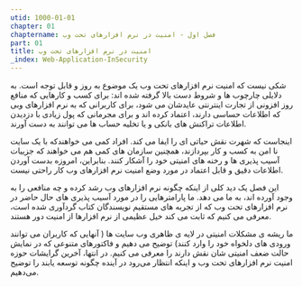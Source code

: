 ```yaml
---
utid: 1000-01-01
chapter: 01
chaptername: فصل اول - امنیت در نرم افزارهای تحت وب
part: 01
title: امنیت در نرم افزارهای تحت وب 
_index: Web-Application-InSecurity
---
```


شکی نیست که امنیت نرم افزارهای تحت وب یک موضوع به روز و قابل توجه است. به دلایلی چارچوب ها و شروط دست بالا گرفته شده اند: برای کسب و کارهایی که منافع روز افزونی از تجارت اینترنتی عایدشان می شود، برای کاربرانی که به نرم افزارهای وبی که اطلاعات حساسی دارند، اعتماد کرده اند و برای مجرمانی که پول زیادی با دزدیدن اطلاعات تراکنش های بانکی و یا تخلیه حساب ها می توانند به دست آورند.


اینجاست که شهرت نقش حیاتی ای را ایفا می کند. افراد کمی می خواهندکه با یک سایت نا امن به کسب و کار بپردازند، همچنین سازمان های کمی هم می خواهند که جزییات آسیب پذیری ها و رخنه های امنیتی خود را آشکار کنند. بنابراین، امروزه بدست آوردن اطلاعات دقیق و قابل اعتماد در مورد وضع امنیت نرم افزارهای وب کار راحتی نیست.

این فصل یک دید کلی از اینکه چگونه نرم افزارهای وب رشد کرده و چه منافعی را به وجود آورده اند، به ما می دهد. ما پارامترهایی را در مورد آسیب پذیری های حال حاضر در نرم افزارهای تحت وب که از تجربه های مستقیم نویسندگان کتاب گردآوری شده است، معرفی می کنیم که ثابت می کند خیل عظیمی از نرم افزارها از امنیت دور هستند.

 ما ریشه ی مشکلات امنیتی در لایه ی ظاهری وب سایت ها ( آنهایی که کاربران می توانند ورودی های دلخواه خود را وارد کنند) توضیح می دهیم و فاکتورهای متنوعی که در نمایش حالت ضعف امنیتی شان نقش دارند را معرفی می کنیم. در انتها، آخرین گرایشات حوزه امنیت نرم افزارهای تحت وب و اینکه انتظار می‌رود در آینده چگونه توسعه یابند را توضیح می‌دهیم.

 